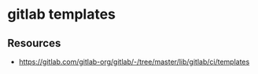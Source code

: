 # gitlab templates

## Resources

- https://gitlab.com/gitlab-org/gitlab/-/tree/master/lib/gitlab/ci/templates
